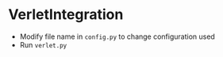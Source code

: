 # VerletIntegration

* Modify file name in `config.py` to change configuration used
* Run `verlet.py`